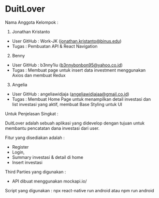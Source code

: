 # DuitLover

Nama Anggota Kelompok :
1. Jonathan Kristanto
- User GitHub : Work-JK (jonathan.kristanto@binus.edu)
- Tugas : Pembuatan API & React Navigation

2. Benny
- User GitHub : b3nny1iu (b3nnybonbon95@yahoo.co.id)
- Tugas : Membuat page untuk insert data investment menggunakan Axios dan membuat Redux

3. Angelia
- User GitHub : angeliawidjaja (angeliawidjajaa@gmail.co.id)
- Tugas : Membuat Home Page untuk menampilkan detail investasi dan list investasi yang aktif, membuat Base Styling untuk UI


Untuk Penjelasan Singkat :

DuitLover adalah sebuah aplikasi yang didevelop dengan tujuan untuk membantu pencatatan dana investasi dari user. 

Fitur yang disediakan adalah :
- Register
- Login, 
- Summary investasi & detail di home
- Insert investasi

Third Parties yang digunakan :
- API dibuat menggunakan mockapi.io/

Script yang digunakan : 
npx react-native run android atau 
npm run android
